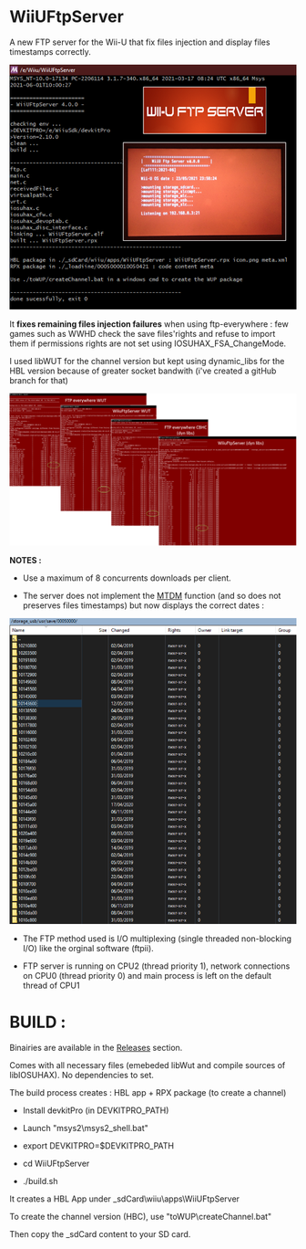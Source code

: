 # WiiUFtpServer
A new FTP server for the Wii-U that fix files injection and display files timestamps correctly.

<p align="center">
  <img src="WiiUFtpServer.png">
</p>

It **fixes remaining files injection failures** when using ftp-everywhere : few games such as WWHD check the save files'rights and refuse to import them if permissions rights are not set using IOSUHAX_FSA_ChangeMode.

I used libWUT for the channel version but kept using dynamic_libs for the HBL version because of greater socket bandwith (i've created a gitHub branch for that)

<p align="center">
  <img src="bandwith.png">
</p>



**NOTES :**

- Use a maximum of 8 concurrents downloads per client.

- The server does not implement the [MTDM](https://support.solarwinds.com/SuccessCenter/s/article/Enable-the-MDTM-command-to-preserve-the-original-time-stamp-of-uploaded-files?language=en_US) function (and so does not preserves files timestamps) but now displays the correct dates : 

<p align="center">
  <img src="timestamps.png">
</p>

- The FTP method used is I/O multiplexing (single threaded non-blocking I/O) like the orginal software (ftpii).

- FTP server is running on CPU2 (thread priority 1), network connections on CPU0 (thread priority 0) and main process is left on the default thread of CPU1


#
# BUILD :

Binairies are available in the [Releases](https://github.com/Laf111/WiiUFtpServer/releases/latest) section.

Comes with all necessary files (emebeded libWut and compile sources of libIOSUHAX). 
No dependencies to set.


The build process creates : HBL app + RPX package (to create a channel)


- Install devkitPro (in DEVKITPRO_PATH)

- Launch "msys2\msys2_shell.bat"

- export DEVKITPRO=$DEVKITPRO_PATH

- cd WiiUFtpServer

- ./build.sh

It creates a HBL App under \_sdCard\wiiu\apps\WiiUFtpServer

To create the channel version (HBC), use "toWUP\createChannel.bat"

Then copy the \_sdCard content to your SD card.

